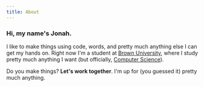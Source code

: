 ```yaml
---
title: About
---
```


### Hi, my name's Jonah.

I like to make things using code, words, and pretty much
anything else I can get my hands on. Right now I'm a student at
[Brown University](http://brown.edu), where I study pretty much
anything I want (but officially, [Computer
Science](http://cs.brown.edu)).

Do you make things? **Let's work together**. I'm up for (you
guessed it) pretty much anything.
